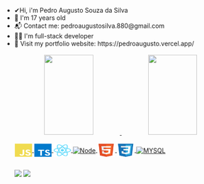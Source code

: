 <div style="align-itens: center; display: flex; flex-direction: column;">
  <ul>
    <li>✔Hi, i'm Pedro Augusto Souza da Silva</li>
    <li>🎯 I'm 17 years old</li>
    <li>📬 Contact me: pedroaugustosilva.880@gmail.com</li>
    <li>👩‍💻 I'm full-stack developer</li>
    <li>🚀 Visit my portfolio website: https://pedroaugusto.vercel.app/</li
  </ul>
  <br>
<div align="center">
  <a href="https://github.com/pedroaugsilva">
  <img height="180em" width="48%" src="https://github-readme-stats.vercel.app/api?username=pedroaugsilva&theme=transparent&show_icons=true"/>
  <img height="180em" width="48%" src="https://github-readme-stats.vercel.app/api/top-langs/?username=pedroaugsilva&layout=compact&langs_count=7&theme=transparent"/>
</div>

<div style="display: inline_block"><br>
  <img align="center" alt="Javascript" height="30" width="40" src="https://raw.githubusercontent.com/devicons/devicon/master/icons/javascript/javascript-plain.svg">
  <img align="center" alt="Typescript" height="30" width="40" src="https://raw.githubusercontent.com/devicons/devicon/master/icons/typescript/typescript-plain.svg">
  <img align="center" alt="React" height="30" width="40" src="https://raw.githubusercontent.com/devicons/devicon/master/icons/react/react-original.svg">
  <img align="center" alt="Node" height="30" width="27" src="https://static-00.iconduck.com/assets.00/node-js-icon-454x512-nztofx17.png">
  <img align="center" alt="HTML" height="30" width="40" src="https://raw.githubusercontent.com/devicons/devicon/master/icons/html5/html5-original.svg">
  <img align="center" alt="CSS" height="30" width="40" src="https://raw.githubusercontent.com/devicons/devicon/master/icons/css3/css3-original.svg">
  <img align="center" alt="MYSQL" height="30" width="50" src="https://uxwing.com/wp-content/themes/uxwing/download/brands-and-social-media/mysql-icon.png">
</div>
  
  ##
 
 <div> 
  <a href = "mailto:pedroaugustosilva.880@gmail.com"><img src="https://img.shields.io/badge/-Gmail-%23333?style=for-the-badge&logo=gmail&logoColor=white" target="_blank"></a>
  <a href="https://www.linkedin.com/in/pedro-s-76b0b6220/" target="_blank"><img src="https://img.shields.io/badge/-LinkedIn-%230077B5?style=for-the-badge&logo=linkedin&logoColor=white" target="_blank"></a> 
</div>
</div>
